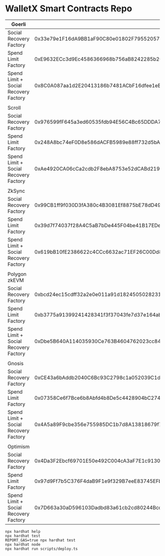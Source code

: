 # WalletX Smart Contracts Repo


| Goerli                                |                                            |
|---------------------------------------|--------------------------------------------|
| Social Recovery Factory               | 0x33e79e1F16dA9BB1aF90C80e01802F795520571F |
| Spend Limit Factory                   | 0xE9632ECc3d9Ec4586366968b756aB8242285b20D |
| Spend Limit + Social Recovery Factory | 0x8C0A087aa1d2E20413186b7481ACbF16dfee1eED |
|                                       |                                            |
| Scroll                                |                                            |
| Social Recovery Factory               | 0x976599fF645a3ed60535fdb94E56C4Bc65DDDA73 |
| Spend Limit Factory                   | 0x248A8bc74eF0D8e586dACFB5989e88ff732d5bAc |
| Spend Limit + Social Recovery Factory | 0xAe4920CA06cCa2cdb2F8ebA8753e52dCABd219c0 |
|                                       |                                            |
| ZkSync                                |                                            |
| Social Recovery Factory               | 0x99CB1ff9f030D3fA380c4B3081Ef8875bE78dD49 |
| Spend Limit Factory                   | 0x39d7f74037f28A4C5aB7bDe445F04be41B17EDe0 |
| Spend Limit + Social Recovery Factory | 0x619bB10fE2386622c4CCc6632ac71EF26C00Dd8E |
|                                       |                                            |
| Polygon zkEVM                         |                                            |
| Social Recovery Factory               | 0xbcd24ec15cdff32a2e0e011a91d1824505028231 |
| Spend Limit Factory                   | 0xb3775a91399241428341f3f37043fe7d37e164ab |
| Spend Limit + Social Recovery Factory | 0xDbe5B640A114035930Ce763B4604762023cc84AD |
|                                       |                                            |
| Gnosis                                |                                            |
| Social Recovery Factory               | 0xCE43a6bAddb2040C6Bc93C2798c1a052039C1d2E |
| Spend Limit Factory                   | 0x07358Ce6f7Bce6b8Abfd4b8De5c4428904bC2742 |
| Spend Limit + Social Recovery Factory | 0x4A5a89F9cbe356e755985DC1b7d8A13818679f70 |
|                                       |                                            |
| Optimism                              |                                            |
| Social Recovery Factory               | 0x4Da3F2Ebcf69701E50e492C004cA3aF7E1c91307 |
| Spend Limit Factory                   | 0x97d9Ff7b5C376F4daB9F1e9f329B7eeE83745EFb |
| Spend Limit + Social Recovery Factory | 0x7D663a30aD596103Dadbd83a61cb2cd80244Bcc0 |


```shell
npx hardhat help
npx hardhat test
REPORT_GAS=true npx hardhat test
npx hardhat node
npx hardhat run scripts/deploy.ts
```
